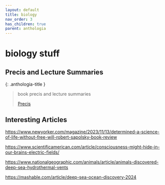 ```yaml
---
layout: default
title: biology
nav_order: 3
has_children: true
parent: anthologia
---
```


# biology stuff

## Precis and Lecture Summaries

{: .anthologia-title }
> book precis and lecture summaries 
>
> [Precis](biology-precis/biology-precis-home)

## Interesting Articles

https://www.newyorker.com/magazine/2023/11/13/determined-a-science-of-life-without-free-will-robert-sapolsky-book-review

https://www.scientificamerican.com/article/consciousness-might-hide-in-our-brains-electric-fields/

https://www.nationalgeographic.com/animals/article/animals-discovered-deep-sea-hydrothermal-vents

https://mashable.com/article/deep-sea-ocean-discovery-2024



